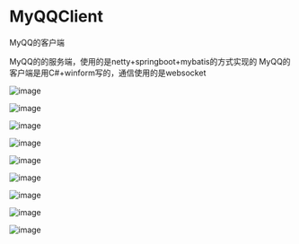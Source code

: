 # MyQQClient
MyQQ的客户端

MyQQ的的服务端，使用的是netty+springboot+mybatis的方式实现的
MyQQ的客户端是用C#+winform写的，通信使用的是websocket


![image](https://github.com/yangfei/myqq-server/blob/master/demos/1.jpg)


![image](https://github.com/yangfei/myqq-server/blob/master/demos/2.jpg)


![image](https://github.com/yangfei/myqq-server/blob/master/demos/3.jpg)


![image](https://github.com/yangfei/myqq-server/blob/master/demos/4.jpg)


![image](https://github.com/yangfei/myqq-server/blob/master/demos/5.jpg)


![image](https://github.com/yangfei/myqq-server/blob/master/demos/6.jpg)


![image](https://github.com/yangfei/myqq-server/blob/master/demos/7.jpg)


![image](https://github.com/yangfei/myqq-server/blob/master/demos/8.jpg)


![image](https://github.com/yangfei/myqq-server/blob/master/demos/9.jpg)
